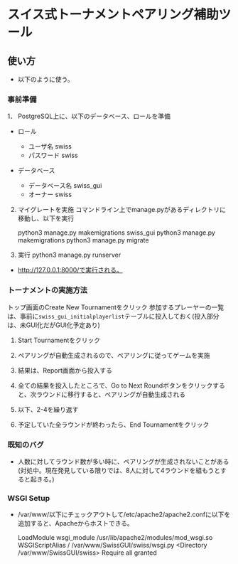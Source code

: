 # スイス式トーナメントペアリング補助ツール

## 使い方

- 以下のように使う。

### 事前準備
1． PostgreSQL上に、以下のデータベース、ロールを準備
- ロール
     + ユーザ名 swiss
     + パスワード swiss

- データベース
     + データベース名 swiss_gui
     + オーナー swiss

2. マイグレートを実施
コマンドライン上でmanage.pyがあるディレクトリに移動し、以下を実行

      python3 manage.py makemigrations swiss_gui
      python3 manage.py makemigrations
      python3 manage.py migrate
    
3. 実行
    python3 manage.py runserver
    
- http://127.0.0.1:8000/で実行される。


### トーナメントの実施方法
  トップ画面のCreate New Tournamentをクリック
 参加するプレーヤーの一覧は、事前に`swiss_gui_initialplayerlist`テーブルに投入しておく(投入部分は、未GUI化だがGUI化予定あり)
1. Start Tournamentをクリック
 
1. ペアリングが自動生成されるので、ペアリングに従ってゲームを実施
1. 結果は、Report画面から投入する
1. 全ての結果を投入したところで、Go to Next Roundボタンをクリックすると、次ラウンドに移行すると、ペアリングが自動生成される
1. 以下、2-4を繰り返す
1. 予定していた全ラウンドが終わったら、End Tournamentをクリック

### 既知のバグ
 - 人数に対してラウンド数が多い時に、ペアリングが生成されないことがある(対処中。現在発見している限りでは、8人に対して4ラウンドを組もうとすると起きる。)

### WSGI Setup
 - /var/www/以下にチェックアウトして/etc/apache2/apache2.confに以下を追加すると、Apacheからホストできる。


    LoadModule wsgi_module /usr/lib/apache2/modules/mod_wsgi.so
    WSGIScriptAlias / /var/www/SwissGUI/swiss/wsgi.py
    <Directory /var/www/SwissGUI/swiss>
        <Files wsgi.py>
            Require all granted
        </Files>
    </Directory>


